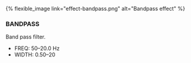 {% flexible_image link="effect-bandpass.png" alt="Bandpass effect" %}

### BANDPASS
Band pass filter.

* FREQ: 50–20.0 Hz
* WIDTH: 0.50–20
